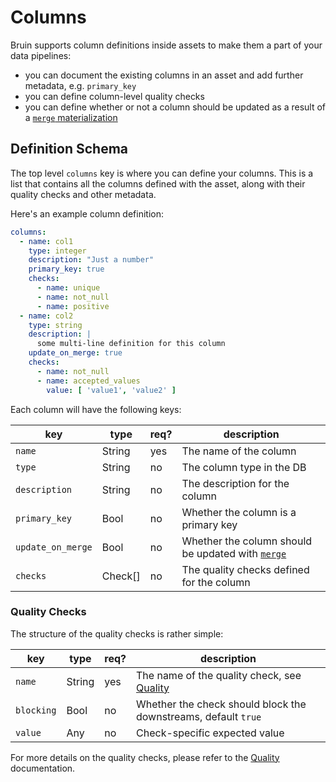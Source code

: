 # Columns

Bruin supports column definitions inside assets to make them a part of your data pipelines:

- you can document the existing columns in an asset and add further metadata, e.g. `primary_key`
- you can define column-level quality checks
- you can define whether or not a column should be updated as a result of a [
  `merge` materialization](./materialization.md#merge)

## Definition Schema

The top level `columns` key is where you can define your columns. This is a list that contains all the columns defined
with the asset, along with their quality checks and other metadata.

Here's an example column definition:

```yaml
columns:
  - name: col1
    type: integer
    description: "Just a number"
    primary_key: true
    checks:
      - name: unique
      - name: not_null
      - name: positive
  - name: col2
    type: string
    description: |
      some multi-line definition for this column
    update_on_merge: true
    checks:
      - name: not_null
      - name: accepted_values
        value: [ 'value1', 'value2' ]
```

Each column will have the following keys:

| key               | type    | req? | description                                                                     |
|-------------------|---------|------|---------------------------------------------------------------------------------|
| `name`            | String  | yes  | The name of the column                                                          |
| `type`            | String  | no   | The column type in the DB                                                       |
| `description`     | String  | no   | The description for the column                                                  |
| `primary_key`     | Bool    | no   | Whether the column is a primary key                                             |
| `update_on_merge` | Bool    | no   | Whether the column should be updated with [`merge`](./materialization.md#merge) |
| `checks`          | Check[] | no   | The quality checks defined for the column                                       |

### Quality Checks

The structure of the quality checks is rather simple:

| key        | type   | req? | description                                                       |
|------------|--------|------|-------------------------------------------------------------------|
| `name`     | String | yes  | The name of the quality check, see [Quality](../quality/overview) |
| `blocking` | Bool   | no   | Whether the check should block the downstreams, default `true`    |
| `value`    | Any    | no   | Check-specific expected value                                     |                                     
For more details on the quality checks, please refer to the  [Quality](../quality/overview) documentation.